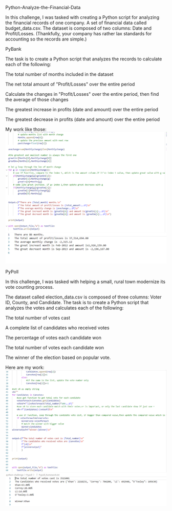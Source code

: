 Python-Analyze-the-Financial-Data

In this challenge, I was tasked with creating a Python script for analyzing the financial records of one company. A set of financial data called budget_data.csv. The dataset is composed of two columns: Date and Profit/Losses. (Thankfully, your company has rather lax standards for accounting so the records are simple.)


PyBank

The task is to create a Python script that analyzes the records to calculate each of the following:

The total number of months included in the dataset

The net total amount of "Profit/Losses" over the entire period

Calculate the changes in "Profit/Losses" over the entire period, then find the average of those changes

The greatest increase in profits (date and amount) over the entire period

The greatest decrease in profits (date and amount) over the entire period

My work like those:
![p1!](Pybank1.png)
![p2!](Pybank2.png)



PyPoll

In this challenge, I was tasked with helping a small, rural town modernize its vote counting process.

The dataset called election_data.csv is composed of three columns: Voter ID, County, and Candidate. The task is to create a Python script that analyzes the votes and calculates each of the following:

The total number of votes cast

A complete list of candidates who received votes

The percentage of votes each candidate won

The total number of votes each candidate won

The winner of the election based on popular vote.

Here are my work:
![n1!](Screenshot_1.png)
![n2!](Screenshot_2.png)